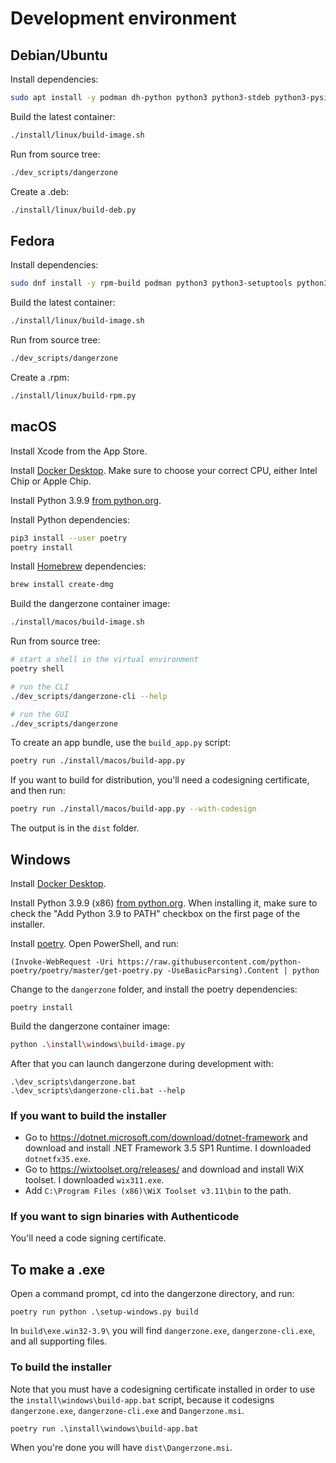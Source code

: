 # Development environment

## Debian/Ubuntu

Install dependencies:

```sh
sudo apt install -y podman dh-python python3 python3-stdeb python3-pyside2.qtcore python3-pyside2.qtgui python3-pyside2.qtwidgets python3-appdirs python3-click python3-xdg python3-requests python3-colorama python3-psutil
```

Build the latest container:

```sh
./install/linux/build-image.sh
```

Run from source tree:

```sh
./dev_scripts/dangerzone
```

Create a .deb:

```sh
./install/linux/build-deb.py
```

## Fedora

Install dependencies:

```sh
sudo dnf install -y rpm-build podman python3 python3-setuptools python3-pyside2 python3-appdirs python3-click python3-pyxdg python3-requests python3-colorama python3-psutil
```

Build the latest container:

```sh
./install/linux/build-image.sh
```

Run from source tree:

```sh
./dev_scripts/dangerzone
```

Create a .rpm:

```sh
./install/linux/build-rpm.py
```

## macOS

Install Xcode from the App Store.

Install [Docker Desktop](https://www.docker.com/products/docker-desktop). Make sure to choose your correct CPU, either Intel Chip or Apple Chip.

Install Python 3.9.9 [from python.org](https://www.python.org/downloads/release/python-399/).

Install Python dependencies:

```sh
pip3 install --user poetry
poetry install
```

Install [Homebrew](https://brew.sh/) dependencies:

```sh
brew install create-dmg
```

Build the dangerzone container image:

```sh
./install/macos/build-image.sh
```

Run from source tree:

```sh
# start a shell in the virtual environment
poetry shell

# run the CLI
./dev_scripts/dangerzone-cli --help

# run the GUI
./dev_scripts/dangerzone
```

To create an app bundle, use the `build_app.py` script:

```sh
poetry run ./install/macos/build-app.py
```

If you want to build for distribution, you'll need a codesigning certificate, and then run:

```sh
poetry run ./install/macos/build-app.py --with-codesign
```

The output is in the `dist` folder.

## Windows

Install [Docker Desktop](https://www.docker.com/products/docker-desktop).

Install Python 3.9.9 (x86) [from python.org](https://www.python.org/downloads/release/python-399/). When installing it, make sure to check the "Add Python 3.9 to PATH" checkbox on the first page of the installer.

Install [poetry](https://python-poetry.org/). Open PowerShell, and run:

```
(Invoke-WebRequest -Uri https://raw.githubusercontent.com/python-poetry/poetry/master/get-poetry.py -UseBasicParsing).Content | python
```

Change to the `dangerzone` folder, and install the poetry dependencies:

```
poetry install
```

Build the dangerzone container image:

```sh
python .\install\windows\build-image.py
```

After that you can launch dangerzone during development with:

```
.\dev_scripts\dangerzone.bat
.\dev_scripts\dangerzone-cli.bat --help
```

### If you want to build the installer

* Go to https://dotnet.microsoft.com/download/dotnet-framework and download and install .NET Framework 3.5 SP1 Runtime. I downloaded `dotnetfx35.exe`.
* Go to https://wixtoolset.org/releases/ and download and install WiX toolset. I downloaded `wix311.exe`.
* Add `C:\Program Files (x86)\WiX Toolset v3.11\bin` to the path.

### If you want to sign binaries with Authenticode

You'll need a code signing certificate.

## To make a .exe

Open a command prompt, cd into the dangerzone directory, and run:

```
poetry run python .\setup-windows.py build
```

In `build\exe.win32-3.9\` you will find `dangerzone.exe`, `dangerzone-cli.exe`, and all supporting files.

### To build the installer

Note that you must have a codesigning certificate installed in order to use the `install\windows\build-app.bat` script, because it codesigns `dangerzone.exe`, `dangerzone-cli.exe` and `Dangerzone.msi`.

```
poetry run .\install\windows\build-app.bat
```

When you're done you will have `dist\Dangerzone.msi`.
